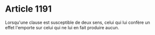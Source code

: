 # Article 1191

Lorsqu'une clause est susceptible de deux sens, celui qui lui confère un effet l'emporte sur celui qui ne lui en fait produire aucun.